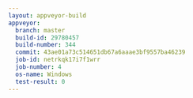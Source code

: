 ```yaml
---
layout: appveyor-build
appveyor:
  branch: master
  build-id: 29780457
  build-number: 344
  commit: 43ae01a73c514651db67a6aaae3bf9557ba46239
  job-id: netrkqk17i7f1wrr
  job-number: 4
  os-name: Windows
  test-result: 0
---
```

